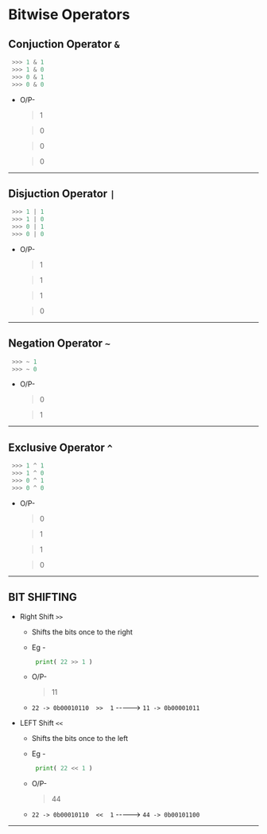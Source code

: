 # Bitwise Operators

## Conjuction Operator  ``` & ```
  ```.py
   >>> 1 & 1
   >>> 1 & 0
   >>> 0 & 1
   >>> 0 & 0
  ```
  + O/P-

    > 1

    > 0

    > 0

    > 0
---

## Disjuction Operator  ``` | ```
  ```.py
   >>> 1 | 1
   >>> 1 | 0
   >>> 0 | 1
   >>> 0 | 0
  ```
  + O/P-
    > 1

    > 1

    > 1

    > 0

---

## Negation Operator  ``` ~ ```
  ```.py
   >>> ~ 1
   >>> ~ 0
  ```
  + O/P-
    > 0

    > 1

---

## Exclusive Operator  ``` ^ ```
  ```.py
   >>> 1 ^ 1
   >>> 1 ^ 0
   >>> 0 ^ 1
   >>> 0 ^ 0
  ```
  + O/P-
    > 0

    > 1

    > 1

    > 0

---


## BIT SHIFTING
  
  + Right Shift  ``` >> ```
    + Shifts the bits once to the right
    + Eg - 
      ```.py
       print( 22 >> 1 )
      ```
    + O/P-
      > 11

    + ```22 -> 0b00010110  >>  1```   ----->  ```11 -> 0b00001011```
    
+ LEFT Shift  ``` << ```
  + Shifts the bits once to the left
  + Eg - 
    ```.py
     print( 22 << 1 )
    ```
  + O/P-
    > 44

  + ```22 -> 0b00010110  <<  1```   ----->  ```44 -> 0b00101100``` 
---



